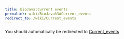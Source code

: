 ```yaml
---
title: BioJava:Current events
permalink: wiki/BioJava%3ACurrent_events
redirect_to: /wiki/Current_events
---
```


You should automatically be redirected to [Current_events](/wiki/Current_events)
